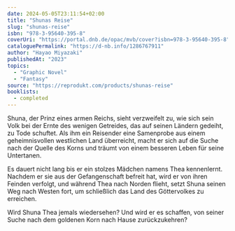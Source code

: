```yaml
---
date: 2024-05-05T23:11:54+02:00
title: "Shunas Reise"
slug: "shunas-reise"
isbn: "978-3-95640-395-8"
coverUri: "https://portal.dnb.de/opac/mvb/cover?isbn=978-3-95640-395-8"
cataloguePermalink: "https://d-nb.info/1286767911"
author: "Hayao Miyazaki"
publishedAt: "2023"
topics:
  - "Graphic Novel"
  - "Fantasy"
source: "https://reprodukt.com/products/shunas-reise"
booklists:
  - completed
---
```


Shuna, der Prinz eines armen Reichs, sieht verzweifelt zu, wie sich sein Volk 
bei der Ernte des wenigen Getreides, das auf seinen Ländern gedeiht, zu Tode 
schuftet. Als ihm ein Reisender eine Samenprobe aus einem geheimnisvollen 
westlichen Land überreicht, macht er sich auf die Suche nach der Quelle des 
Korns und träumt von einem besseren Leben für seine Untertanen. 

Es dauert nicht lang bis er ein stolzes Mädchen namens Thea kennenlernt. Nachdem 
er sie aus der Gefangenschaft befreit hat, wird er von ihren Feinden verfolgt, 
und während Thea nach Norden flieht, setzt Shuna seinen Weg nach Westen fort, um 
schließlich das Land des Göttervolkes zu erreichen.

Wird Shuna Thea jemals wiedersehen? Und wird er es schaffen, von seiner Suche 
nach dem goldenen Korn nach Hause zurückzukehren?